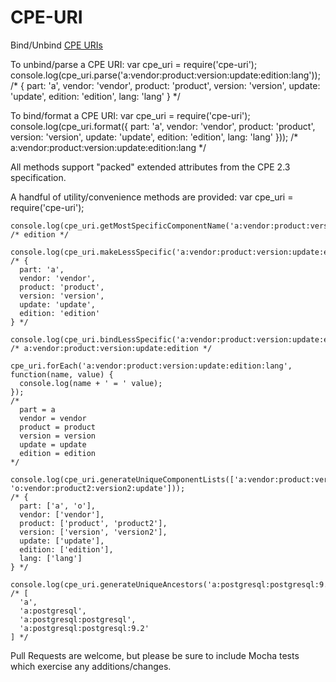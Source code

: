 CPE-URI
=======

Bind/Unbind [CPE URIs](http://csrc.nist.gov/publications/nistir/ir7695/NISTIR-7695-CPE-Naming.pdf)

To unbind/parse a CPE URI:
    var cpe_uri = require('cpe-uri');
    console.log(cpe_uri.parse('a:vendor:product:version:update:edition:lang'));
    /* {
      part: 'a',
      vendor: 'vendor',
      product: 'product',
      version: 'version',
      update: 'update',
      edition: 'edition',
      lang: 'lang'
    } */

To bind/format a CPE URI:
    var cpe_uri = require('cpe-uri');
    console.log(cpe_uri.format({
      part: 'a',
      vendor: 'vendor',
      product: 'product',
      version: 'version',
      update: 'update',
      edition: 'edition',
      lang: 'lang'
    }));
    /* a:vendor:product:version:update:edition:lang */

All methods support "packed" extended attributes from the CPE 2.3 specification.

A handful of utility/convenience methods are provided:
    var cpe_uri = require('cpe-uri');

    console.log(cpe_uri.getMostSpecificComponentName('a:vendor:product:version:update:edition:lang'));
    /* edition */
    
    console.log(cpe_uri.makeLessSpecific('a:vendor:product:version:update:edition:lang'));
    /* {
      part: 'a',
      vendor: 'vendor',
      product: 'product',
      version: 'version',
      update: 'update',
      edition: 'edition'
    } */
    
    console.log(cpe_uri.bindLessSpecific('a:vendor:product:version:update:edition:lang'));
    /* a:vendor:product:version:update:edition */

    cpe_uri.forEach('a:vendor:product:version:update:edition:lang', function(name, value) {
      console.log(name + ' = ' value);
    });
    /*
      part = a
      vendor = vendor
      product = product
      version = version
      update = update
      edition = edition
    */
    
    console.log(cpe_uri.generateUniqueComponentLists(['a:vendor:product:version:update:edition:lang', 'o:vendor:product2:version2:update']));
    /* {
      part: ['a', 'o'],
      vendor: ['vendor'],
      product: ['product', 'product2'],
      version: ['version', 'version2'],
      update: ['update'],
      edition: ['edition'],
      lang: ['lang']
    } */

    console.log(cpe_uri.generateUniqueAncestors('a:postgresql:postgresql:9.2'));
    /* [
      'a',
      'a:postgresql',
      'a:postgresql:postgresql',
      'a:postgresql:postgresql:9.2'
    ] */

Pull Requests are welcome, but please be sure to include Mocha tests which exercise any additions/changes.
